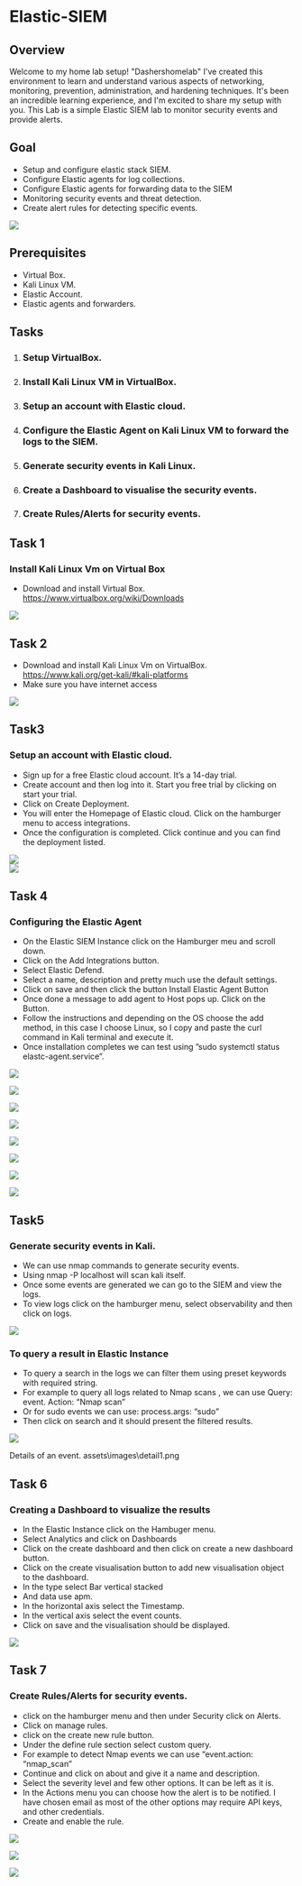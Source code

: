 # Elastic-SIEM
<!--"" -->
<!--<h1>Elastic-SIEM<br/></h1>-->


## Overview
Welcome to my home lab setup! "Dashershomelab" I've created this environment to learn and understand various aspects of networking, monitoring, prevention, administration, and hardening techniques. It's been an incredible learning experience, and I'm excited to share my setup with you.
This Lab is a simple Elastic SIEM lab to monitor security events and provide alerts. 

## Goal
- Setup and configure elastic stack SIEM.
- Configure Elastic agents for log collections.
- Configure Elastic agents for forwarding data to the SIEM
- Monitoring security events and threat detection.
- Create alert rules for detecting specific events.

<img align="center" src="assets/images/dashboard1.png" /><br/>

## Prerequisites
- Virtual Box.
- Kali Linux VM.
- Elastic Account.
- Elastic agents and forwarders.

## Tasks

1.	### Setup VirtualBox.
2.	### Install Kali Linux VM in VirtualBox.
3.	### Setup an account with Elastic cloud.
4.	### Configure the Elastic Agent on Kali Linux VM to forward the logs to the SIEM.
5.	### Generate security events in Kali Linux.
6.	### Create a Dashboard to visualise the security events.
7.	### Create Rules/Alerts for security events.

## Task 1

### Install Kali Linux Vm on Virtual Box

- 	Download and install Virtual Box. https://www.virtualbox.org/wiki/Downloads

<img align="center" src="assets/images/vbox1.png" /><br/>

## Task 2

- 	Download and install Kali Linux Vm on VirtualBox. https://www.kali.org/get-kali/#kali-platforms
- 	Make sure you have internet access

<img align="center" src="assets/images/kali1.png" /><br/>

## Task3

### Setup an account with Elastic cloud.
- 	Sign up for a free Elastic cloud account. It’s a 14-day trial.
- 	Create account and then log into it. Start you free trial by clicking on start your trial.
- 	Click on Create Deployment.
- 	You will enter the Homepage of Elastic cloud. Click on the hamburger menu to access integrations. 
- 	Once the configuration is completed. Click continue and you can find the deployment listed.

<img align="center" src="assets/images/deploy.png.png" /><br/>
<img align="center" src="assets/images/elastic_home.png" /><br/>

## Task 4

### Configuring the Elastic Agent

- 	On the Elastic SIEM Instance click on the Hamburger meu and scroll down.
- 	Click on the Add Integrations button.
- 	Select Elastic Defend.
- 	Select a name, description and pretty much use the default settings.
- 	Click on save and then click the button Install Elastic Agent Button
- 	Once done a message to add agent to Host pops up. Click on the Button.
- 	Follow the instructions and depending on the OS choose the add method, in this case I choose Linux, so I copy and paste the curl command in Kali terminal and execute it.
- 	Once installation completes we can test using ”sudo systemctl status elastc-agent.service”.

<img align="center" src="assets/images/add_integration.png" /><br>

<img align="center" src="assets/images/elastic_defend.png" /><br>

<img align="center" src="assets/images/elastic_defend_conf.png" /><br>

<img align="center" src="assets/images/add_agent_host.png" /><br>

<img align="center" src="assets/images/script_add.png" /><br>

<img align="center" src="assets/images/kali_term_install.png" /><br>

<img align="center" src="assets/images/kali_term_finish.png" /><br>

<img align="center" src="assets/images/kali_term_status.png" /><br>



## Task5

### Generate security events in Kali.
- 	We can use nmap commands to generate security events.
- 	Using nmap -P localhost will scan kali itself.
- 	Once some events are generated we can go to the SIEM and view the logs.
- 	To view logs click on the hamburger menu, select observability and then click on logs.

<img align="center" src="assets/images/kali_nmap.png" /><br/>

### To query a result in Elastic Instance
- 	To query a search in the logs we can filter them using preset keywords with required string.
- 	For example to query all logs related to Nmap scans , we can use Query: event. Action: “Nmap scan”
- 	Or for sudo events we can use: process.args: “sudo”
- 	Then click on search and it should present the filtered results.


<img align="center" src="assets/images/query1.png" /><br/>

Details of an event. assets\images\detail1.png

## Task 6

### Creating a Dashboard to visualize the results
-	In the Elastic Instance click on the Hambuger menu.
-	Select Analytics and click on Dashboards
-	Click on the create dashboard and  then click on create a new dashboard button.
-	Click on the create visualisation button to add new visualisation object to the dashboard.
-	In the type select Bar vertical stacked
-	And data use apm.
-	In the horizontal axis select the Timestamp.
-	In the vertical axis select the event counts.
-	Click on save and the visualisation should be displayed.

<img align="center" src="assets/images/dashboard1.png" /><br/>


## Task 7

### Create Rules/Alerts for security events.
-	click on the hamburger menu and then under Security click on Alerts.
-	Click on manage rules.
-	click on the create new rule button.
-	Under the define rule section select custom query.
-	For example to detect Nmap events we can use “event.action: “nmap_scan”
-	Continue and click on about and give it a name and description.
-	Select the severity level and few other options. It can be left as it is.
-	In the Actions menu you can choose how the alert is to be notified. I have chosen email as most of the other options may require API keys, and other credentials.
-	Create and enable the rule.




<img align="center" src="assets/images/rule-1.png" /><br/>


<img align="center" src="assets/images/rule-1.png" /><br/>


<img align="center" src="assets/images/rule-3.png" /><br/>
